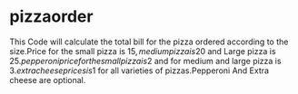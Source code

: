 # pizzaorder

This Code will calculate the total bill for the pizza ordered according to the size.Price for the small pizza is 15$,medium pizza is 20$ and Large pizza is 25$.pepperoni price for the small pizza is 2$ and for medium and large pizza is 3$.extra cheese prices is 1$ for all varieties of pizzas.Pepperoni And Extra cheese are optional.
